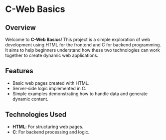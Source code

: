 # C-Web Basics

## Overview

Welcome to **C-Web Basics**! This project is a simple exploration of web development using HTML for the frontend and C for backend programming. It aims to help beginners understand how these two technologies can work together to create dynamic web applications.

## Features

- Basic web pages created with HTML.
- Server-side logic implemented in C.
- Simple examples demonstrating how to handle data and generate dynamic content.

## Technologies Used

- **HTML**: For structuring web pages.
- **C**: For backend processing and logic.
